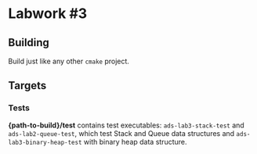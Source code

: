 # Labwork #3

## Building

Build just like any other `cmake` project.

## Targets

### Tests

**{path-to-build}/test** contains test executables: `ads-lab3-stack-test` and `ads-lab2-queue-test`, which test Stack and Queue data structures and `ads-lab3-binary-heap-test` with binary heap data structure.
